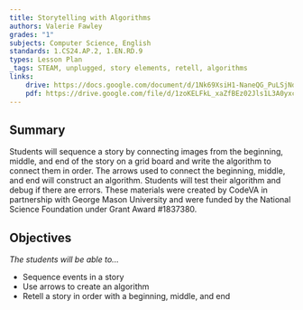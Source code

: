 ```yaml
---
title: Storytelling with Algorithms
authors: Valerie Fawley
grades: "1"
subjects: Computer Science, English
standards: 1.CS24.AP.2, 1.EN.RD.9
types: Lesson Plan
_tags: STEAM, unplugged, story elements, retell, algorithms
links:
    drive: https://docs.google.com/document/d/1Nk69XsiH1-NaneQG_PuLSjNdNa6WueNpgUC3ZnU0V40/edit?usp=drive_link
    pdf: https://drive.google.com/file/d/1zoKELFkL_xaZfBEz02Jls1L3A0yxcyLX/view?usp=drive_link
---
```


## Summary

Students will sequence a story by connecting images from the beginning, middle, and end of the story on a grid board and write the algorithm to connect them in order. The arrows used to connect the beginning, middle, and end will construct an algorithm. Students will test their algorithm and debug if there are errors. These materials were created by CodeVA in partnership with George Mason University and were funded by the National Science Foundation under Grant Award #1837380.

## Objectives

*The students will be able to...*

* Sequence events in a story
* Use arrows to create an algorithm
* Retell a story in order with a beginning, middle, and end


